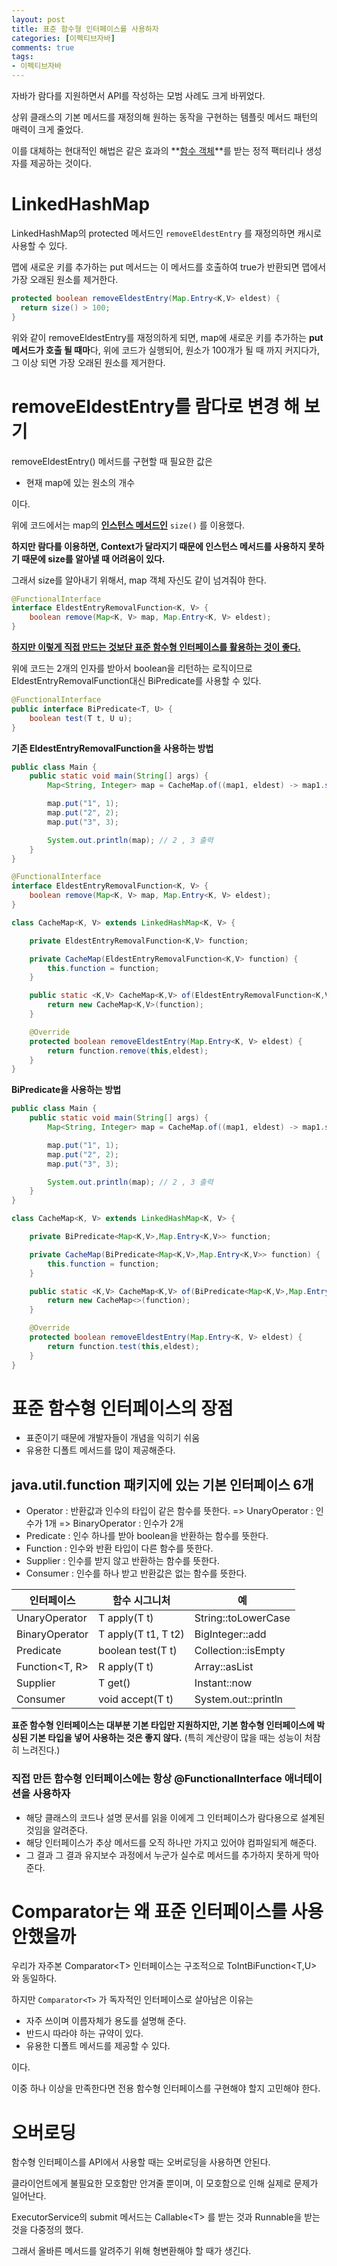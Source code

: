 ```yaml
---
layout: post
title: 표준 함수형 인터페이스를 사용하자
categories: [이펙티브자바]
comments: true 
tags:
- 이펙티브자바
---
```


자바가 람다를 지원하면서 API를 작성하는 모범 사례도 크게 바뀌었다.

상위 클래스의 기본 메서드를 재정의해 원하는 동작을 구현하는 템플릿 메서드 패턴의 매력이 크게 줄었다.

이를 대체하는 현대적인 해법은 같은 효과의 **<u>함수 객체</u>**를 받는 정적 팩터리나 생성자를 제공하는 것이다.

# LinkedHashMap

LinkedHashMap의 protected 메서드인 `removeEldestEntry` 를 재정의하면 캐시로 사용할 수 있다.

맵에 새로운 키를 추가하는 put 메서드는 이 메서드를 호출하여 true가 반환되면 맵에서 가장 오래된 원소를 제거한다.

```java
protected boolean removeEldestEntry(Map.Entry<K,V> eldest) {
  return size() > 100;
}
```

위와 같이 removeEldestEntry를 재정의하게 되면, map에 새로운 키를 추가하는 **put 메서드가 호출 될 때마**다, 위에 코드가 실행되어, 원소가 100개가 될 때 까지 커지다가, 그 이상 되면 가장 오래된 원소를 제거한다.



# removeEldestEntry를 람다로 변경 해 보기

removeEldestEntry() 메서드를 구현할 때 필요한 값은 

- 현재 map에 있는 원소의 개수

이다. 

위에 코드에서는 map의 **<u>인스턴스 메서드인</u>** `size()` 를 이용했다.

**하지만 람다를 이용하면, Context가 달라지기 때문에 인스턴스 메서드를 사용하지 못하기 때문에 size를 알아낼 때 어려움이 있다.**

그래서 size를 알아내기 위해서, map 객체 자신도 같이 넘겨줘야 한다.

```java
@FunctionalInterface
interface EldestEntryRemovalFunction<K, V> {
    boolean remove(Map<K, V> map, Map.Entry<K, V> eldest);
}
```

**<u>하지만 이렇게 직접 만드는 것보단 표준 함수형 인터페이스를 활용하는 것이 좋다.</u>**

위에 코드는 2개의 인자를 받아서 boolean을 리턴하는 로직이므로 EldestEntryRemovalFunction대신 BiPredicate를 사용할 수 있다.

```java
@FunctionalInterface
public interface BiPredicate<T, U> {
    boolean test(T t, U u);
}
```

**기존 EldestEntryRemovalFunction을 사용하는 방법**

```java
public class Main {
    public static void main(String[] args) {
        Map<String, Integer> map = CacheMap.of((map1, eldest) -> map1.size() > 2);

        map.put("1", 1);
        map.put("2", 2);
        map.put("3", 3);

        System.out.println(map); // 2 , 3 출력
    }
}

@FunctionalInterface
interface EldestEntryRemovalFunction<K, V> {
    boolean remove(Map<K, V> map, Map.Entry<K, V> eldest);
}

class CacheMap<K, V> extends LinkedHashMap<K, V> {

    private EldestEntryRemovalFunction<K,V> function;

    private CacheMap(EldestEntryRemovalFunction<K,V> function) {
        this.function = function;
    }

    public static <K,V> CacheMap<K,V> of(EldestEntryRemovalFunction<K,V> function) {
        return new CacheMap<K,V>(function);
    }

    @Override
    protected boolean removeEldestEntry(Map.Entry<K, V> eldest) {
        return function.remove(this,eldest);
    }
}
```

**BiPredicate을 사용하는 방법**

```java
public class Main {
    public static void main(String[] args) {
        Map<String, Integer> map = CacheMap.of((map1, eldest) -> map1.size() > 2);

        map.put("1", 1);
        map.put("2", 2);
        map.put("3", 3);

        System.out.println(map); // 2 , 3 출력
    }
}

class CacheMap<K, V> extends LinkedHashMap<K, V> {

    private BiPredicate<Map<K,V>,Map.Entry<K,V>> function;

    private CacheMap(BiPredicate<Map<K,V>,Map.Entry<K,V>> function) {
        this.function = function;
    }

    public static <K,V> CacheMap<K,V> of(BiPredicate<Map<K,V>,Map.Entry<K,V>> function) {
        return new CacheMap<>(function);
    }

    @Override
    protected boolean removeEldestEntry(Map.Entry<K, V> eldest) {
        return function.test(this,eldest);
    }
}
```



# 표준 함수형 인터페이스의 장점

- 표준이기 때문에 개발자들이 개념을 익히기 쉬움
- 유용한 디폴트 메서드를 많이 제공해준다.



## java.util.function 패키지에 있는 기본 인터페이스 6개

- Operator : 반환값과 인수의 타입이 같은 함수를 뜻한다.
  => UnaryOperator : 인수가 1개
  => BinaryOperator : 인수가 2개
- Predicate : 인수 하나를 받아 boolean을 반환하는 함수를 뜻한다.
- Function : 인수와 반환 타입이 다른 함수를 뜻한다.
- Supplier : 인수를 받지 않고 반환하는 함수를 뜻한다.
- Consumer : 인수를 하나 받고 반환값은 없는 함수를 뜻한다.

| **인터페이스**    | **함수 시그니처**   | **예**              |
| ----------------- | ------------------- | ------------------- |
| UnaryOperator<T>  | T apply(T t)        | String::toLowerCase |
| BinaryOperator<T> | T apply(T t1, T t2) | BigInteger::add     |
| Predicate<T>      | boolean test(T t)   | Collection::isEmpty |
| Function<T, R>    | R apply(T t)        | Array::asList       |
| Supplier<T>       | T get()             | Instant::now        |
| Consumer<T>       | void accept(T t)    | System.out::println |

**표준 함수형 인터페이스는 대부분 기본 타입만 지원하지만, 기본 함수형 인터페이스에 박싱된 기본 타입을 넣어 사용하는 것은 좋지 않다.** (특히 계산량이 많을 때는 성능이 처참히 느려진다.)

### 직접 만든 함수형 인터페이스에는 항상 @FunctionalInterface 애너테이션을 사용하자

- 해당 클래스의 코드나 설명 문서를 읽을 이에게 그 인터페이스가 람다용으로 설계된 것임을 알려준다.
- 해당 인터페이스가 추상 메서드를 오직 하나만 가지고 있어야 컴파일되게 해준다.
- 그 결과 그 결과 유지보수 과정에서 누군가 실수로 메서드를 추가하지 못하게 막아준다.



# Comparator는 왜 표준 인터페이스를 사용 안했을까

우리가 자주본 Comparator<T\> 인터페이스는 구조적으로 ToIntBiFunction<T,U\> 와 동일하다.

하지만 `Comparator<T>` 가 독자적인 인터페이스로 살아남은 이유는 

- 자주 쓰이며 이름자체가 용도를 설명해 준다.
- 반드시 따라야 하는 규약이 있다.
- 유용한 디폴트 메서드를 제공할 수 있다.

이다. 

이중 하나 이상을 만족한다면 전용 함수형 인터페이스를 구현해야 할지 고민해야 한다.



# 오버로딩

함수형 인터페이스를 API에서 사용할 때는 오버로딩을 사용하면 안된다.

클라이언트에게 불필요한 모호함만 안겨줄 뿐이며, 이 모호함으로 인해 실제로 문제가 일어난다.

ExecutorService의 submit 메서드는 Callable<T\> 를 받는 것과 Runnable을 받는 것을 다중정의 했다.

그래서 올바른 메서드를 알려주기 위해 형변환해야 할 때가 생긴다.
